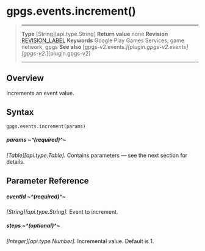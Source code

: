 # gpgs.events.increment()

> --------------------- ------------------------------------------------------------------------------------------
> __Type__              [String][api.type.String]
> __Return value__      none
> __Revision__          [REVISION_LABEL](REVISION_URL)
> __Keywords__          Google Play Games Services, game network, gpgs
> __See also__          [gpgs-v2.events.*][plugin.gpgs-v2.events]
>                       [gpgs-v2.*][plugin.gpgs-v2]
> --------------------- ------------------------------------------------------------------------------------------

## Overview

Increments an event value.

## Syntax

	gpgs.events.increment(params)

##### params ~^(required)^~
_[Table][api.type.Table]._ Contains parameters — see the next section for details.

## Parameter Reference

##### eventId ~^(required)^~
_[String][api.type.String]._ Event to increment.

##### steps ~^(optional)^~
_[Integer][api.type.Number]._ Incremental value. Default is 1.